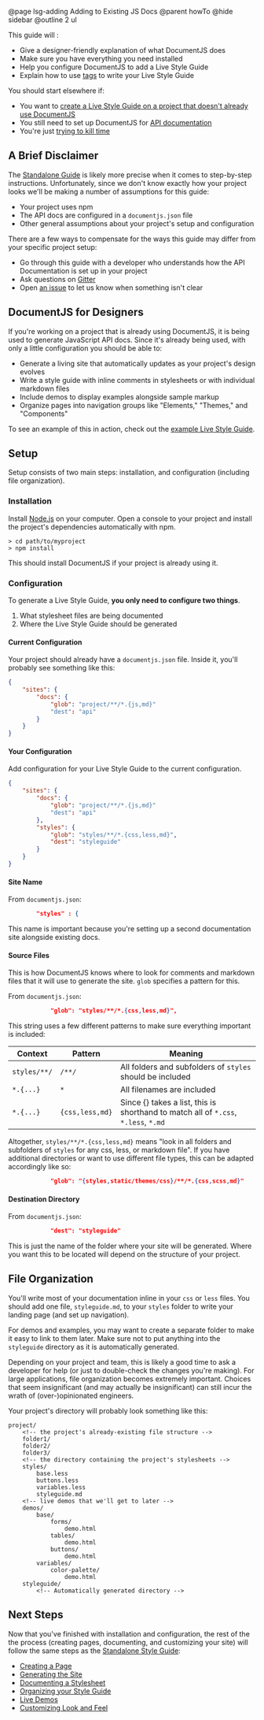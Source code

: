@page lsg-adding Adding to Existing JS Docs
@parent howTo
@hide sidebar
@outline 2 ul

This guide will :
* Give a designer-friendly explanation of what DocumentJS does
* Make sure you have everything you need installed
* Help you configure DocumentJS to add a Live Style Guide
* Explain how to use [tags](http://documentjs.com/docs/documentjs.tags.html) to write your Live Style Guide

You should start elsewhere if:

* You want to [create a Live Style Guide on a project that doesn't already use DocumentJS](/docs/lsg-quickstart.html)
* You still need to set up DocumentJS for [API documentation](http://documentjs.com/docs/index.html)
* You're just [trying to kill time](https://www.youtube.com/watch?v=6EneCIPJsog)

## A Brief Disclaimer

The [Standalone Guide](/docs/lsg-quickstart.html) is likely more precise when it comes to step-by-step instructions. Unfortunately, since we don't know exactly how your project looks we'll be making a number of assumptions for this guide:

* Your project uses npm
* The API docs are configured in a `documentjs.json` file
* Other general assumptions about your project's setup and configuration

There are a few ways to compensate for the ways this guide may differ from your specific project setup:

* Go through this guide with a developer who understands how the API Documentation is set up in your project
* Ask questions on [Gitter](https://gitter.im/bitovi/documentcss)
* Open [an issue](https://github.com/bitovi/documentcss/issues/new) to let us know when something isn't clear


## DocumentJS for Designers

If you're working on a project that is already using DocumentJS, it is being used to generate JavaScript API docs. Since it's already being used, with only a little configuration you should be able to:

* Generate a living site that automatically updates as your project's design evolves
* Write a style guide with inline comments in stylesheets or with individual markdown files
* Include demos to display examples alongside sample markup
* Organize pages into navigation groups like "Elements," "Themes," and "Components"

To see an example of this in action, check out the [example Live Style Guide](/examples/styles/index.html).

## Setup

Setup consists of two main steps: installation, and configuration (including file organization).

### Installation

Install [Node.js](http://nodejs.org/) on your 
computer. Open a console to your project and install the project's dependencies automatically with npm.

    > cd path/to/myproject
    > npm install

This should install DocumentJS if your project is already using it.

### Configuration

To generate a Live Style Guide, **you only need to configure two things**.

1. What stylesheet files are being documented
2. Where the Live Style Guide should be generated

#### Current Configuration

Your project should already have a `documentjs.json` file.
Inside it, you'll probably see something like this:

```json
{
    "sites": {
        "docs": {
            "glob": "project/**/*.{js,md}"
            "dest": "api"
        }
    }
}
```

#### Your Configuration

Add configuration for your Live Style Guide to the 
current configuration.

```json
{
    "sites": {
        "docs": {
            "glob": "project/**/*.{js,md}"
            "dest": "api"
        },
        "styles": {
            "glob": "styles/**/*.{css,less,md}",
            "dest": "styleguide"
        }
    }
}
```

#### Site Name

From `documentjs.json`:
```json
        "styles" : {
```

This name is important because you're setting up a second documentation site alongside existing docs.


#### Source Files

This is how DocumentJS knows where to look for comments and markdown files that it will use to generate the site. `glob` specifies a pattern for this.

From `documentjs.json`:
```json
            "glob": "styles/**/*.{css,less,md}",
```

This string uses a few different patterns to make sure everything important is included:

<table>
<thead>
<tr>
  <th>Context</th>
  <th>Pattern</th>
  <th>Meaning</th>
</tr>
</thead>
<tbody><tr>
  <td><code>styles/**/</code></td>
  <td><code>/**/</code></td>
  <td>All folders and subfolders of <code>styles</code> should be included</td>
</tr>
<tr>
  <td><code>*.{...}</code></td>
  <td><code>*</code></td>
  <td>All filenames are included</td>
</tr>
<tr>
  <td><code>*.{...}</code></td>
  <td><code>{css,less,md}</code></td>
  <td>Since {} takes a list, this is shorthand to match all of  <code>*.css</code>, <code>*.less</code>, <code>*.md</code></td>
</tr>
</tbody></table>


Altogether, `styles/**/*.{css,less,md}` means "look in all folders and subfolders of `styles` for any css, less, or markdown file". If you have additional directories or want to use different file types, this can be adapted accordingly like so:

```json
            "glob": "{styles,static/themes/css}/**/*.{css,scss,md}"
```

#### Destination Directory

From `documentjs.json`:
```json
            "dest": "styleguide"
```

This is just the name of the folder where your site will be generated. Where you want this to be located will depend on the structure of your project.

## File Organization

You'll write most of your documentation inline in your `css` or `less` files. You should add one file, `styleguide.md`, to your `styles` folder to write your landing page (and set up navigation).

For demos and examples, you may want to create a separate folder to make it easy to link to them later. Make sure not to put anything into the `styleguide` directory as it is automatically generated.

Depending on your project and team, this is likely a good time to ask a developer for help (or just to double-check the changes you're making). For large applications, file organization becomes extremely important. Choices that seem insignificant (and may actually be insignificant) can still incur the wrath of (over-)opinionated engineers.

Your project's directory will probably look something like this:

```
project/
    <!-- the project's already-existing file structure -->
    folder1/
    folder2/
    folder3/
    <!-- the directory containing the project's stylesheets -->
    styles/
        base.less
        buttons.less
        variables.less
        styleguide.md
    <!-- live demos that we'll get to later -->
    demos/
        base/
            forms/
                demo.html
            tables/
                demo.html
            buttons/
                demo.html
        variables/
            color-palette/
                demo.html
    styleguide/
        <!-- Automatically generated directory -->
```

## Next Steps

Now that you've finished with installation and configuration, the rest of the the process (creating pages, documenting, and customizing your site) will follow the same steps as the [Standalone Style Guide](/docs/standalone-lsg.html):

* [Creating a Page](/docs/standalone-lsg.html#section_CreatingYourFirstPage)
* [Generating the Site](/docs/standalone-lsg.html#section=section_CreatingYourFirstPage__GeneratingTheSite)
* [Documenting a Stylesheet](/docs/standalone-lsg.html#section=section_Writing__DocumentingaStylesheet)
* [Organizing your Style Guide](/docs/standalone-lsg.html#section_OrganizingYourStyleguide)
* [Live Demos](/docs/standalone-lsg.html#section_LiveDemos)
* [Customizing Look and Feel](/docs/standalone-lsg.html#section_CustomStyles)